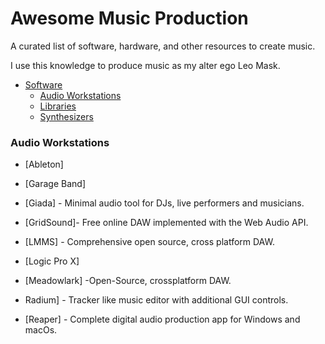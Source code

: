# Awesome Music Production
A curated list of software, hardware, and other resources to create music.

I use this knowledge to produce music as my  alter ego Leo Mask.

<!-- toc -->

- [Software](#software)
    - [Audio Workstations](#audio-workstations)
    - [Libraries](#libraries)
    - [Synthesizers](#synthesizers)


### Audio Workstations

- [Ableton]
- [Garage Band]
- [Giada] - Minimal audio tool for DJs, live performers and musicians.
- [GridSound]- Free online DAW implemented with the Web Audio API.
- [LMMS] - Comprehensive open source, cross platform DAW.
- [Logic Pro X]
- [Meadowlark] -Open-Source, crossplatform DAW.

- Radium] - Tracker like music editor with additional GUI controls.
- [Reaper] - Complete digital audio production app for Windows and macOs.
